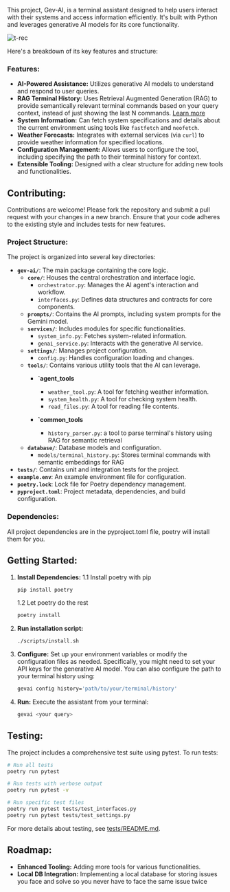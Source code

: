 This project, Gev-AI, is a terminal assistant designed to help users interact with their systems and access information efficiently.
It's built with Python and leverages generative AI models for its core functionality.

![t-rec](https://github.com/user-attachments/assets/d22bec44-a3bf-41dd-8825-7d6b72afa3f3)

Here's a breakdown of its key features and structure:

### Features:

*   **AI-Powered Assistance:** Utilizes generative AI models to understand and respond to user queries.
*   **RAG Terminal History:** Uses Retrieval Augmented Generation (RAG) to provide semantically relevant terminal commands based on your query context, instead of just showing the last N commands. [Learn more](docs/RAG_TERMINAL_HISTORY.md)
*   **System Information:** Can fetch system specifications and details about the current environment using tools like `fastfetch` and `neofetch`.
*   **Weather Forecasts:** Integrates with external services (via `curl`) to provide weather information for specified locations.
*   **Configuration Management:** Allows users to configure the tool, including specifying the path to their terminal history for context.
*   **Extensible Tooling:** Designed with a clear structure for adding new tools and functionalities.

## Contributing:

Contributions are welcome!
Please fork the repository and submit a pull request with your changes in a new branch.
Ensure that your code adheres to the existing style and includes tests for new features.


### Project Structure:

The project is organized into several key directories:

*   **`gev-ai/`**: The main package containing the core logic.
	*   **`core/`**: Houses the central orchestration and interface logic.
		*   `orchestrator.py`: Manages the AI agent's interaction and workflow.
		*   `interfaces.py`: Defines data structures and contracts for core components.
	*   **`prompts/`**: Contains the AI prompts, including system prompts for the Gemini model.
	*   **`services/`**: Includes modules for specific functionalities.
		*   `system_info.py`: Fetches system-related information.
		*   `genai_service.py`: Interacts with the generative AI service.
	*   **`settings/`**: Manages project configuration.
		*   `config.py`: Handles configuration loading and changes.
	*   **`tools/`**: Contains various utility tools that the AI can leverage.
		*   **`agent_tools**
			*   `weather_tool.py`: A tool for fetching weather information.
			*   `system_health.py`: A tool for checking system health.
			*   `read_files.py`: A tool for reading file contents.

		*   **`common_tools**

			*   `history_parser.py`: a tool to parse terminal's history using RAG for semantic retrieval
	*   **`database/`**: Database models and configuration.
		*   `models/terminal_history.py`: Stores terminal commands with semantic embeddings for RAG
*   **`tests/`**: Contains unit and integration tests for the project.
*   **`example.env`**: An example environment file for configuration.
*   **`poetry.lock`**: Lock file for Poetry dependency management.
*   **`pyproject.toml`**: Project metadata, dependencies, and build configuration.


### Dependencies:

All project dependencies are in the pyproject.toml file, poetry will install them for you.

## Getting Started:

1.  **Install Dependencies:**
	1.1 Install poetry with pip
	```bash
	pip install poetry
	```

	1.2 Let poetry do the rest
	```bash
	poetry install
	```

2.  **Run installation script:**
	```bash
	./scripts/install.sh
	```
3.  **Configure:** Set up your environment variables or modify the configuration files as needed. Specifically, you might need to set your API keys for the generative AI model. You can also configure the path to your terminal history using:
	```bash
	gevai config history='path/to/your/terminal/history'
	```
4.  **Run:** Execute the assistant from your terminal:
	```bash
	gevai <your query>
	```

## Testing:

The project includes a comprehensive test suite using pytest. To run tests:

```bash
# Run all tests
poetry run pytest

# Run tests with verbose output
poetry run pytest -v

# Run specific test files
poetry run pytest tests/test_interfaces.py
poetry run pytest tests/test_settings.py
```

For more details about testing, see [tests/README.md](tests/README.md).

## Roadmap:

*   **Enhanced Tooling:** Adding more tools for various functionalities.
*   **Local DB Integration:** Implementing a local database for storing issues you face and solve so you never have to face the same issue twice
